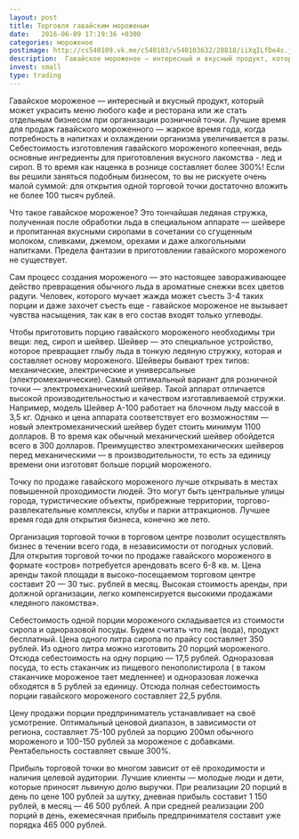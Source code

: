 ```yaml
---
layout: post
title: Торговля гавайским мороженым
date:   2016-06-09 17:19:36 +0300
categories: мороженое
postimage: http://cs540109.vk.me/c540103/v540103632/28818/iiXqILfDe4s.jpg
description:  Гавайское мороженое — интересный и вкусный продукт, который может украсить меню любого кафе и ресторана или же стать отдельным бизнесом при организации розничной точки.
invest: small
type: trading
---
```


Гавайское мороженое — интересный и вкусный продукт, который может украсить меню любого кафе и ресторана или же стать отдельным бизнесом при организации розничной точки. Лучшие время для продаж гавайского мороженного — жаркое время года, когда потребность в напитках и охлаждении организма увеличивается в разы. Себестоимость изготовления гавайского мороженого копеечная, ведь основные ингредиенты для приготовления вкусного лакомства - лед и сироп. В то время как наценка в рознице составляет более 300%! Если вы решили заняться подобным бизнесом, то вы не рискуете очень малой суммой: для открытия одной торговой точки достаточно вложить не более 100 тысяч рублей.

Что такое гавайское мороженое? Это тончайшая ледяная стружка, полученная после обработки льда в специальном аппарате — шейвере и пропитанная вкусными сиропами в сочетании со сгущенным молоком, сливками, джемом, орехами и даже алкогольными напитками. Предела фантазии в приготовлении гавайского мороженого не существует.

Сам процесс создания мороженого — это настоящее завораживающее действо превращения обычного льда в ароматные снежки всех цветов радуги. Человек, которого мучает жажда может съесть 3-4 таких порции и даже захочет съесть еще - гавайское мороженое не вызывает чувства насыщения, так как в его состав входят только углеводы.

Чтобы приготовить порцию гавайского мороженого необходимы три вещи: лед, сироп и шейвер. Шейвер — это специальное устройство, которое превращает глыбу льда в тонкую ледяную стружку, которая и составляет основу мороженого. Шейверы бывают трех типов: механические, электрические и универсальные (электромеханические). Самый оптимальный вариант для розничной точки — электромеханический шейвер. Такой аппарат отличается высокой производительностью и качеством изготавливаемой стружки. Например, модель Шейвер А-100 работает на блочном льду массой в 3,5 кг. Однако и цена аппарата соответствует его возможностям — новый электромеханический шейвер будет стоить минимум 1100 долларов. В то время как обычный механический шейвер обойдется всего в 300 долларов. Преимущество электромеханических шейверов перед механическими — в производительности, то есть за единицу времени они изготовят больше порций мороженого.

Точку по продаже гавайского мороженого лучше открывать в местах повышенной проходимости людей. Это могут быть центральные улицы города, туристические объекты, прибрежные территории, торгово-развлекательные комплексы, клубы и парки аттракционов. Лучшее время года для открытия бизнеса, конечно же лето.

Организация торговой точки в торговом центре позволит осуществлять бизнес в течении всего года, в независимости от погодных условий. Для открытия торговой точки по продаже гавайского мороженого в формате «остров» потребуется арендовать всего 6-8 кв. м. Цена аренды такой площади в высоко-посещаемом торговом центре составит 20 — 30 тыс. рублей в месяц. Высокая стоимость аренды, при должной организации, легко компенсируется высокими продажами «ледяного лакомства».

Себестоимость одной порции мороженого складывается из стоимости сиропа и одноразовой посуды. Будем считать что лед (вода), продукт бесплатный. Цена одного литра сиропа по прайсу составляет 350 рублей. Из одного литра можно изготовить 20 порций мороженого. Отсюда себестоимость на одну порцию — 17,5 рублей. Одноразовая посуда, то есть стаканчик из пищевого пенополистирола ( в таком стаканчике мороженое тает медленнее) и одноразовая ложечка обходятся в 5 рублей за единицу. Отсюда полная себестоимость порции гавайского мороженого составляет 22,5 рубля.

Цену продажи порции предприниматель устанавливает на своё усмотрение. Оптимальный ценовой диапазон, в зависимости от региона, составляет 75-100 рублей за порцию 200мл обычного мороженого и 100-150 рублей за мороженое с добавками. Рентабельность составляет свыше 300%.

Прибыль торговой точки во многом зависит от её проходимости и наличия целевой аудитории. Лучшие клиенты — молодые люди и дети, которые приносят львиную долю выручки. При реализации 20 порций в день по цене 100 рублей за шутку, дневная прибыль составит 1 150 рублей, в месяц — 46 500 рублей. А при средней реализации 200 порций в день, ежемесячная прибыль предпринимателя составит уже порядка 465 000 рублей.
